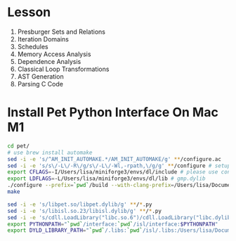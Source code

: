 # Lesson

1. Presburger Sets and Relations
2. Iteration Domains
3. Schedules
4. Memory Access Analysis
5. Dependence Analysis
6. Classical Loop Transformations
7. AST Generation
8. Parsing C Code

# Install Pet Python Interface On Mac M1

```sh
cd pet/
# use brew install automake
sed -i -e 's/^AM_INIT_AUTOMAKE.*/AM_INIT_AUTOMAKE/g' **/configure.ac
sed -i -e 's/s\/-L\/-R\/g/s\/-L\/-Wl,-rpath,\/g/g' **/configure # setup rpath
export CFLAGS=-I/Users/lisa/miniforge3/envs/dl/include # please use conda install gmp NOTE need replace by your path
export LDFLAGS=-L/Users/lisa/miniforge3/envs/dl/lib # gmp.dylib
./configure --prefix=`pwd`/build --with-clang-prefix=/Users/lisa/Documents/llvm-project/build/install # the custom llvm install path
make 

sed -i -e 's/libpet.so/libpet.dylib/g' **/*.py
sed -i -e 's/libisl.so.23/libisl.dylib/g' **/*.py
sed -i -e 's/cdll.LoadLibrary("libc.so.6")/cdll.LoadLibrary("libc.dylib")/g' **/*.py
export PYTHONPATH="`pwd`/interface:`pwd`/isl/interface:$PYTHONPATH"
export DYLD_LIBRARY_PATH="`pwd`/.libs:`pwd`/isl/.libs:/Users/lisa/Documents/llvm-project/build/install/lib:$DYLD_LIBRARY_PATH"
```